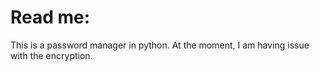 # Read me:
This is a password manager in python. At the moment, I am having issue with the encryption.
